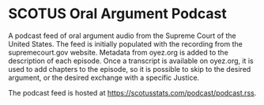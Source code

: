 # SCOTUS Oral Argument Podcast

A podcast feed of oral argument audio from the Supreme Court of the United States. The feed is initially populated with the recording from the supremecourt.gov website. Metadata from oyez.org is added to the description of each episode. Once a transcript is available on oyez.org, it is used to add chapters to the episode, so it is possible to skip to the desired argument, or the desired exchange with a specific Justice.

The podcast feed is hosted at https://scotusstats.com/podcast/podcast.rss.

